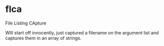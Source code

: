 # flca

File Listing CApture

WIll start off innocently, just captured a filename on the argument list and captures them in an array of strings.
